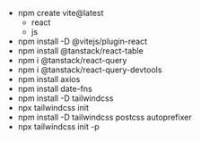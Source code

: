 - npm create vite@latest
  - react
  - js
- npm install -D @vitejs/plugin-react
- npm install @tanstack/react-table
- npm i @tanstack/react-query
- npm i @tanstack/react-query-devtools
- npm install axios
- npm install date-fns
- npm install -D tailwindcss
- npx tailwindcss init
- npm install -D tailwindcss postcss autoprefixer
- npx tailwindcss init -p
